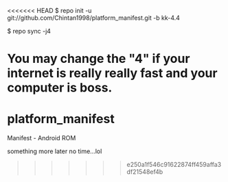 <<<<<<< HEAD
$ repo init -u git://github.com/Chintan1998/platform_manifest.git -b kk-4.4

$ repo sync -j4

You may change the "4" if your internet is really really fast and your computer is boss. 
=======
platform_manifest
=================

Manifest - Android ROM

something more later no time...lol
>>>>>>> e250a1f546c91622874ff459affa3df21548ef4b

